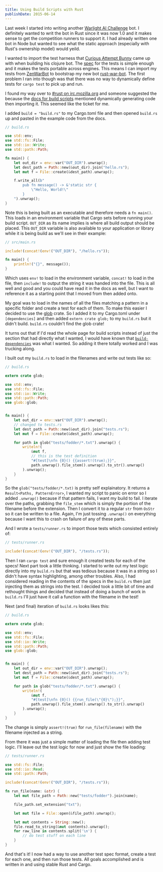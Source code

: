 ```yaml
---
title: Using Build Scripts with Rust
publishDate: 2015-06-14
---
```


Last week I started into writing another [Warlight AI Challenge](http://aigames.com/competitions/warlight-ai-challenge-2) bot. I definitely wanted to writ the bot in Rust since it was now 1.0 and it makes sense to get the competition runners to support it. I had already written one bot in Node but wanted to see what the static approach (especially with Rust's ownership model) would yeild.

I wanted to import the test harness that [Curious Attempt Bunny](http://curiousattemptbunny.com/) came up with when building his clojure bot. The [spec](https://github.com/curious-attempt-bunny/warlight2-starterbot-clojure#create-new-tests) for the tests is simple enough and it makes the tests portable across engines. This means I can import my tests from [ZenWarBot](https://github.com/wraithan/zenwarbot/tree/master/test/fodder) to bootstrap my new bot [rust-war-bot](https://github.com/wraithan/rust-war-bot). The first problem I ran into though was that there was no way to dynamically define tests for `cargo test` to pick up and run.

I found my way over to [#rust on irc.mozilla.org](http://chat.mibbit.com/?server=irc.mozilla.org&channel=%23rust) and someone suggested the because the [docs for build scripts](http://doc.crates.io/build-script.html#case-study:-code-generation) mentioned dynamically generating code then importing it. This seemed like the ticket for me.

I added `build = "build.rs"` to my Cargo.toml file and then opened `build.rs` up and pasted in the example code from the docs.

``` rust
// build.rs

use std::env;
use std::fs::File;
use std::io::Write;
use std::path::Path;

fn main() {
    let out_dir = env::var("OUT_DIR").unwrap();
    let dest_path = Path::new(&out_dir).join("hello.rs");
    let mut f = File::create(&dest_path).unwrap();

    f.write_all(b"
        pub fn message() -> &'static str {
            \"Hello, World!\"
        }
    ").unwrap();
}
```

Note this is being built as an executable and therefore needs a `fn main()`. This loads in an environment variable that Cargo sets before running your build script. `OUT_DIR` as its name implies is where all build output should be placed. This `OUT_DIR` variable is also available to your application or library while it is being build as we'll see in their example:

``` rust
// src/main.rs

include!(concat!(env!("OUT_DIR"), "/hello.rs"));

fn main() {
    println!("{}", message());
}
```

Which uses `env!` to load in the environment variable, `concat!` to load in the file, then `include!` to output the string it was handed into the file. This is all well and good and you could have read it in the docs as well, but I want to reference it as a starting point that I moved from then added onto.

My goal was to load in the names of all the files matching a pattern in a specific folder and create a test for each of them. To make this easier I decided to use the [glob](https://crates.io/crates/glob) crate. So I added it to my Cargo.toml under `[dependencies]` and then added `extern crate glob;` to my `build.rs` but it didn't build. `build.rs` couldn't find the glob crate!

It turns out that if I'd read the whole page for build scripts instead of just the section that had directly what I wanted, I would have known that [`build-dependencies`](http://doc.crates.io/build-script.html#build-dependencies) was what I wanted. So adding it there totally worked and I was trucking along.

I built out my `build.rs` to load in the filenames and write out tests like so:

``` rust
// build.rs

extern crate glob;

use std::env;
use std::fs::File;
use std::io::Write;
use std::path::Path;
use glob::glob;


fn main() {
    let out_dir = env::var("OUT_DIR").unwrap();
    // changed to tests.rs
    let dest_path = Path::new(&out_dir).join("tests.rs");
    let mut f = File::create(&dest_path).unwrap();

    for path in glob("tests/fodder/*.txt").unwrap() {
        writeln!(
            &mut f,
            // this is the test definition
            "#[test]\nfn {0}() {{assert!(true);}}",
            path.unwrap().file_stem().unwrap().to_str().unwrap()
        ).unwrap();
    }
}
```

So the `glob("tests/fodder/*.txt)` is pretty self explainatory. It returns a `Result<Paths, PatternError>`, I wanted my script to panic on error so I added `.unwrap()` because if that pattern fails, I want my build to fail. I iterate over the paths, grabbing the `file_stem` which is simply the portion of the filename before the extension. Then I convert it to a regular `str` from `OsStr` so it can be written to a file. Again, I'm just tossing `.unwrap()` on everything because I want this to crash on failure of any of these parts.

And I wrote a `tests/runner.rs` to import those tests which consisted entirely of:

``` rust
// tests/runner.rs

include!(concat!(env!("OUT_DIR"), "/tests.rs"));
```

Then I ran `cargo test` and sure enough it created tests for each of the specs! Next part took a little thinking. I started to write out my test logic directly into my `build.rs` but that was tedious because it was in a string so I didn't have syntax highlighting, among other troubles. Also, I had considered reading in the contents of the specs in the `build.rs` then just injecting them as strings into the test. I decided took a little bit of time and rethought things and decided that instead of doing a bunch of work in `build.rs` I'll just have it call a function with the filename in the test!

Next (and final) iteration of `build.rs` looks likes this:

``` rust
// build.rs

extern crate glob;

use std::env;
use std::fs::File;
use std::io::Write;
use std::path::Path;
use glob::glob;


fn main() {
    let out_dir = env::var("OUT_DIR").unwrap();
    let dest_path = Path::new(&out_dir).join("tests.rs");
    let mut f = File::create(&dest_path).unwrap();

    for path in glob("tests/fodder/*.txt").unwrap() {
        writeln!(
            &mut f,
            "#[test]\nfn {0}() {{run_file(\"{0}\");}}",
            path.unwrap().file_stem().unwrap().to_str().unwrap()
        ).unwrap();
    }
}
```

The change is simply `assert!(true)` for `run_file(filename)` with the filename injected as a string.

From there it was just a simple matter of loading the file then adding test logic. I'll leave out the test logic for now and just show the file loading:

``` rust
// tests/runner.rs

use std::fs::File;
use std::io::Read;
use std::path::Path;

include!(concat!(env!("OUT_DIR"), "/tests.rs"));

fn run_file(name: &str) {
    let mut file_path = Path::new("tests/fodder").join(name);

    file_path.set_extension("txt");

    let mut file = File::open(&file_path).unwrap();

    let mut contents = String::new();
    file.read_to_string(&mut contents).unwrap();
    for raw_line in contents.split('\n') {
        // do test stuff on each line
    }
}

```

And that's it! I now had a way to use another test spec format, create a test for each one, and then run those tests. All goals accomplished and is written in and using stable Rust and Cargo.

